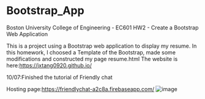 # Bootstrap_App
Boston University College of Engineering - EC601 HW2 - Create a Bootstrap Web Application

This is a project using a Bootstrap web application to display my resume.
In this homework, I choosed a Template of the Bootstrap, made some modifications and constructed my page resume.html
The website is here:https://jxtang0920.github.io/

10/07:Finished the tutorial of Friendly chat

Hosting page:https://friendlychat-a2c8a.firebaseapp.com/
![image](https://github.com/jxtang0920/EC601HW2-bootstrap/blob/master/friendlychat_screenshot.JPG)
